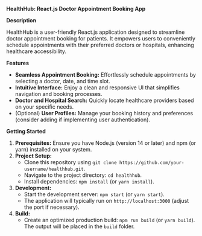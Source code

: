 
**HealthHub: React.js Doctor Appointment Booking App**

**Description**

HealthHub is a user-friendly React.js application designed to streamline doctor appointment booking for patients. It empowers users to conveniently schedule appointments with their preferred doctors or hospitals, enhancing healthcare accessibility.

**Features**

* **Seamless Appointment Booking:** Effortlessly schedule appointments by selecting a doctor, date, and time slot.
* **Intuitive Interface:** Enjoy a clean and responsive UI that simplifies navigation and booking processes.
* **Doctor and Hospital Search:** Quickly locate healthcare providers based on your specific needs.
* (Optional) **User Profiles:** Manage your booking history and preferences (consider adding if implementing user authentication).

**Getting Started**

1. **Prerequisites:** Ensure you have Node.js (version 14 or later) and npm (or yarn) installed on your system.
2. **Project Setup:**
   - Clone this repository using `git clone https://github.com/your-username/healthhub.git`.
   - Navigate to the project directory: `cd healthhub`.
   - Install dependencies: `npm install` (or `yarn install`).
3. **Development:**
   - Start the development server: `npm start` (or `yarn start`).
   - The application will typically run on `http://localhost:3000` (adjust the port if necessary).
4. **Build:**
   - Create an optimized production build: `npm run build` (or `yarn build`). The output will be placed in the `build` folder.

